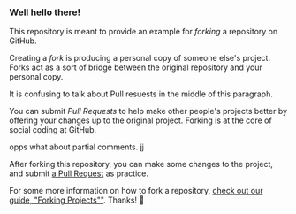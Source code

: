 ### Well hello there!

This repository is meant to provide an example for *forking* a repository on GitHub.

Creating a *fork* is producing a personal copy of someone else's project. Forks act as a sort of bridge between the original repository and your personal copy. 

It is confusing to talk about Pull resuests in the middle of this paragraph.

You can submit *Pull Requests* to help make other people's projects better by offering your changes up to the original project. Forking is at the core of social coding at GitHub.

opps what about partial comments.
jj

After forking this repository, you can make some changes to the project, and submit [a Pull Request](https://github.com/octocat/Spoon-Knife/pulls) as practice.

For some more information on how to fork a repository, [check out our guide, "Forking Projects""](http://guides.github.com/overviews/forking/). Thanks! :sparkling_heart:
